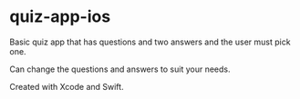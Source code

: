 # quiz-app-ios

Basic quiz app that has questions and two answers and the user must pick one.

Can change the questions and answers to suit your needs.

Created with Xcode and Swift.
